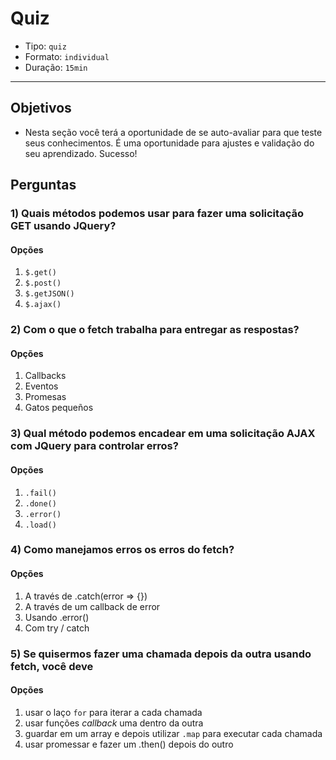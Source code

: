 # Quiz

- Tipo: `quiz`
- Formato: `individual`
- Duração: `15min`

***

## Objetivos

- Nesta seção você terá a oportunidade de se auto-avaliar para que teste seus
  conhecimentos. É uma oportunidade para ajustes e validação do seu aprendizado.
  Sucesso!

## Perguntas

### 1) Quais métodos podemos usar para fazer uma solicitação GET usando JQuery?

#### Opções

1. `$.get()`
2. `$.post()`
3. `$.getJSON()`
4. `$.ajax()`

<solution style="display:none;">1, 3, 4</solution>

### 2) Com o que o fetch trabalha para entregar as respostas?

#### Opções

1. Callbacks
2. Eventos
3. Promesas
4. Gatos pequeños

<solution style="display:none;">3</solution>

### 3) Qual método podemos encadear em uma solicitação AJAX com JQuery para controlar erros?

#### Opções

1. `.fail()`
2. `.done()`
3. `.error()`
4. `.load()`

<solution style="display:none;">1</solution>

### 4) Como manejamos erros os erros do fetch?

#### Opções

1. A través de .catch(error => {})
2. A través de um callback de error
3. Usando .error()
4. Com try / catch

<solution style="display:none;">1</solution>

### 5) Se quisermos fazer uma chamada depois da outra usando fetch, você deve

#### Opções

1. usar o laço `for` para iterar a cada chamada
2. usar funções _callback_ uma dentro da outra
3. guardar em um array e depois utilizar `.map` para executar cada chamada
4. usar promessar e fazer um .then() depois do outro

<solution style="display:none;">4</solution>

